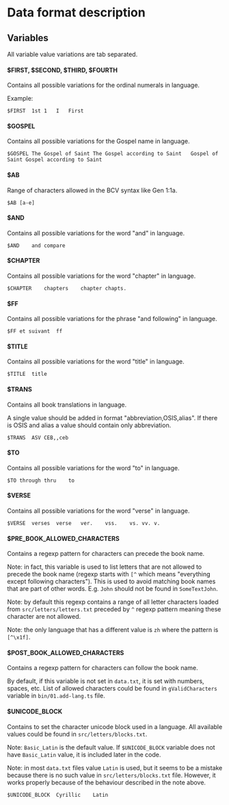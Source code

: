 # Data format description

## Variables

All variable value variations are tab separated.

#### $FIRST, $SECOND, $THIRD, $FOURTH
Contains all possible variations for the ordinal numerals in language.

Example:
```
$FIRST	1st	1	I	First
```

#### $GOSPEL
Contains all possible variations for the Gospel name in language.

```
$GOSPEL	The Gospel of Saint	The Gospel according to Saint	Gospel of Saint	Gospel according to Saint
```

#### $AB
Range of characters allowed in the BCV syntax like Gen 1:1a.

```
$AB	[a-e]
```

#### $AND
Contains all possible variations for the word "and" in language.

```
$AND	and	compare
```

#### $CHAPTER
Contains all possible variations for the word "chapter" in language.

```
$CHAPTER	chapters	chapter	chapts.
```

#### $FF
Contains all possible variations for the phrase "and following" in language.

```
$FF	et suivant	ff
```

#### $TITLE
Contains all possible variations for the word "title" in language.

```
$TITLE	title
```

#### $TRANS
Contains all book translations in language.

A single value should be added in format "abbreviation,OSIS,alias".
If there is OSIS and alias a value should contain only abbreviation.

```
$TRANS	ASV	CEB,,ceb
```

#### $TO
Contains all possible variations for the word "to" in language.

```
$TO	through	thru	to
```

#### $VERSE
Contains all possible variations for the word "verse" in language.

```
$VERSE	verses	verse	ver.	vss.	vs.	vv.	v.
```

#### $PRE_BOOK_ALLOWED_CHARACTERS
Contains a regexp pattern for characters can precede the book name.

Note: in fact, this variable is used to list letters that are not allowed to precede the book name (regexp starts with `[^` which means "everything except following characters").
This is used to avoid matching book names that are part of other words.
E.g. `John` should not be found in `SomeTextJohn`.

Note: by default this regexp contains a range of all letter characters loaded from `src/letters/letters.txt` preceded by `^` regexp pattern meaning these character are not allowed.

Note: the only language that has a different value is `zh` where the pattern is `[^\x1f]`.

#### $POST_BOOK_ALLOWED_CHARACTERS
Contains a regexp pattern for characters can follow the book name.

By default, if this variable is not set in `data.txt`, it is set with numbers, spaces, etc. List of allowed characters could be found in `gValidCharacters` variable in `bin/01.add-lang.ts` file.

#### $UNICODE_BLOCK
Contains to set the character unicode block used in a language.
All available values could be found in `src/letters/blocks.txt`.

Note: `Basic_Latin` is the default value.
If `$UNICODE_BLOCK` variable does not have `Basic_Latin` value,
it is included later in the code.

Note: in most `data.txt` files value `Latin` is used, but it seems to be a mistake because there is no such value in `src/letters/blocks.txt` file.
However, it works properly because of the behaviour described in the note above. 
```
$UNICODE_BLOCK	Cyrillic	Latin
```
